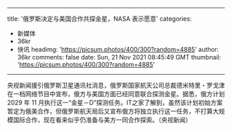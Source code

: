 
---
title: '俄罗斯决定与美国合作共探金星，NASA 表示愿意'
categories: 
 - 新媒体
 - 36kr
 - 快讯
headimg: 'https://picsum.photos/400/300?random=4885'
author: 36kr
comments: false
date: Sun, 21 Nov 2021 08:45:49 GMT
thumbnail: 'https://picsum.photos/400/300?random=4885'
---

<div>   
央视新闻援引俄罗斯卫星通讯社消息，俄罗斯国家航天公司总裁德米特里・罗戈津在一档网络节目中宣布，俄方与美国方面已经同意联合探测金星。据悉，俄方计划 2029 年 11 月执行这一“金星－D”探测任务。IT之家了解到，虽然该计划初始方案暂定为俄美合作，但俄罗斯航天局后又宣布俄方将独立执行这一任务，不打算大规模国际合作，现在看来似乎仍准备与美方一同合作探索。（央视新闻）  
</div>
            